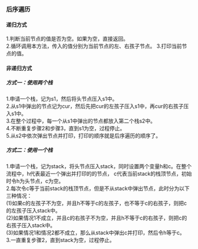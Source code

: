 <h3>后序遍历</h3>
<h4>递归方式</h4>
1.判断当前节点的值是否为空。如果为空，直接返回。<br>
2.循环调用本方法，传入的值分别为当前节点的左、右孩子节点。
3.打印当前节点的值。<br>

<h4>非递归方式</h4>
<h5>方式一：使用两个栈</h5>
1.申请一个栈，记为s1，然后将头节点压入s1中。<br>
2.从s1中弹出的节点记为cur，然后先把cur的左孩子压入s1中，再cur的右孩子压入s1中。<br>
3.在整个过程中，每一个从s1中弹出的节点都放入第二个栈s2中。<br>
4.不断重复步骤2和步骤3，直到s1为空，过程停止。<br>
5.从s2中依次弹出节点并打印，打印的顺序就是后序遍历的顺序了。

<h5>方式二：使用一个栈</h5>
1.申请一个栈，记为stack，将头节点压入stack，同时设置两个变量h和c。在整个流程中，h代表最近一个弹出并打印的的节点，
c代表当前stack的栈顶节点，初始时令h为头节点，c为空。<br>
2.每次令c等于当前stack的栈顶节点，但是不从stack中弹出节点，此时分为以下三种情况：<br>
(1)如果c的左孩子不为空，并且h不等于c的左孩子，也不等于c的右孩子，则把c的左孩子压入stack中。<br>
(2)如果情况1不成立，并且c的右孩子不为空，并且h不等于c的右孩子，则把c的右孩子压入stack中。<br>
(3)如果情况1和情况2都不成立，那么从stack中弹出c并打印，然后令h等于c。<br>
3.一直重复步骤2，直到stack为空，过程停止。

